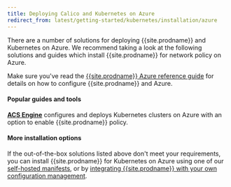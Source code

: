 ```yaml
---
title: Deploying Calico and Kubernetes on Azure
redirect_from: latest/getting-started/kubernetes/installation/azure
---
```


There are a number of solutions for deploying {{site.prodname}} and Kubernetes on Azure.  We recommend taking
a look at the following solutions and guides which install {{site.prodname}} for network policy on Azure.

Make sure you've read the [{{site.prodname}} Azure reference guide][azure-reference] for details on how to configure {{site.prodname}} and Azure.

#### Popular guides and tools

**[ACS Engine][acs-engine]** configures and deploys Kubernetes clusters on Azure with an option to enable {{site.prodname}} policy.

#### More installation options

If the out-of-the-box solutions listed above don't meet your requirements, you can install {{site.prodname}} for Kubernetes
on Azure using one of our [self-hosted manifests][self-hosted], or by [integrating {{site.prodname}} with your own configuration management][integration-guide].

[acs-engine]: https://github.com/Azure/acs-engine/blob/master/docs/kubernetes.md
[azure-reference]: {{site.baseurl}}/{{page.version}}/reference/public-cloud/azure
[self-hosted]: hosted
[integration-guide]: integration
